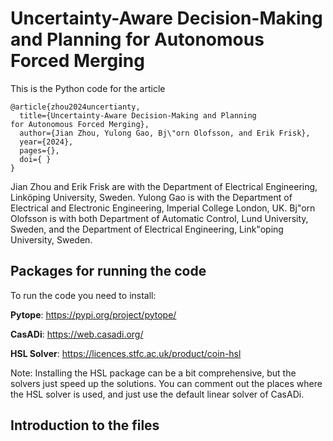 # Uncertainty-Aware Decision-Making and Planning for Autonomous Forced Merging
This is the Python code for the article
```
@article{zhou2024uncertianty,
  title={Uncertainty-Aware Decision-Making and Planning
for Autonomous Forced Merging},
  author={Jian Zhou, Yulong Gao, Bj\"orn Olofsson, and Erik Frisk},
  year={2024},
  pages={},
  doi={ }
} 
```

Jian Zhou and Erik Frisk are with the Department of Electrical Engineering, Linköping University, Sweden. Yulong Gao is with the Department of Electrical and Electronic Engineering, Imperial College London, UK. Bj\"orn Olofsson is with both Department of Automatic Control, Lund
University, Sweden, and the Department of Electrical Engineering, Link\"oping University, Sweden.
## Packages for running the code
To run the code you need to install:

**Pytope**: https://pypi.org/project/pytope/

**CasADi**: https://web.casadi.org/

**HSL Solver**: https://licences.stfc.ac.uk/product/coin-hsl

Note: Installing the HSL package can be a bit comprehensive, but the solvers just speed up the solutions. You can comment out the places where the HSL solver is used, and just use the default linear solver of CasADi.

## Introduction to the files





